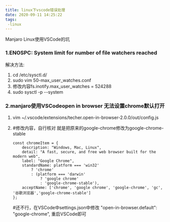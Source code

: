 ```yaml
---
title: linux下vscode错误处理
date: 2020-09-11 14:25:22
tags:
 -linux
---
```


Manjaro Linux使用VSCode的坑

### 1.ENOSPC: System limit for number of file watchers reached

解决方法:

1. cd /etc/sysctl.d/
2. sudo vim 50-max_user_watches.conf
3. 修改内容fs.inotify.max_user_watches = 524288
4. sudo sysctl -p --system





### 2.manjaro使用VSCodeopen in browser 无法设置chrome默认打开
1. vim ~/.vscode/extensions/techer.open-in-browser-2.0.0/out/config.js

2. #修改内容，自行核对  就是把原来的google-chrome修改为google-chrome-stable

   ```
   const chromeItem = {
       description: "Windows, Mac, Linux",
       detail: "A fast, secure, and free web browser built for the modern web",
       label: "Google Chrome",
       standardName: platform === 'win32'
           ? 'chrome'
           : (platform === 'darwin'
               ? 'google chrome'
               : 'google-chrome-stable'),
       acceptName: ['chrome', 'google chrome', 'google-chrome', 'gc', '谷歌浏览器','google-chrome-stable']
   };
   ```

   #还不行，在VSCode中settings.json中修改
   "open-in-browser.default": "google-chrome",
   重启VSCode即可
